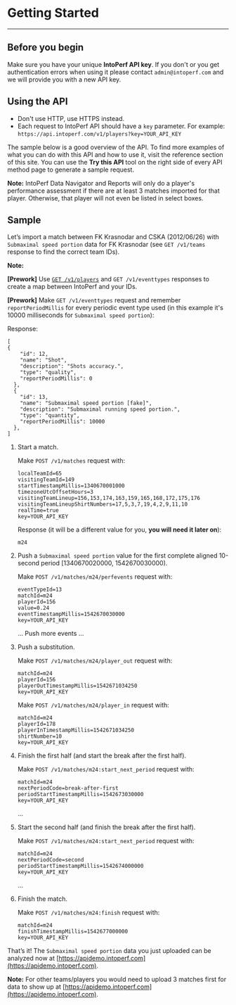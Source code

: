 # Getting Started
---

## Before you begin

Make sure you have your unique **IntoPerf API key**. If you don't or you get authentication errors when using it please contact ```admin@intoperf.com``` and we will provide you with a new API key.

## Using the API

* Don't use HTTP, use HTTPS instead.
* Each request to IntoPerf API should have a ```key``` parameter. For example: ```https://api.intoperf.com/v1/players?key=YOUR_API_KEY```

The sample below is a good overview of the API. To find more examples of what you can do with this API and how to use it, visit the reference section of this site. You can use the **Try this API** tool on the right side of every API method page to generate a sample request.

**Note:**  IntoPerf Data Navigator and Reports will only do a player's performance assessment if there are at least 3 matches imported for that player. Otherwise, that player will not even be listed in select boxes.

## Sample

Let’s import a match between FK Krasnodar and CSKA (2012/06/26) with ```Submaximal speed portion``` data for FK Krasnodar (see ```GET /v1/teams``` response to find the correct team IDs).

**Note:** 

**[Prework]** Use [```GET /v1/players```](https://apidoc.intoperf.com/docs/intoperf-api.appspot.com/1/routes/v1/players/get) and ```GET /v1/eventtypes``` responses to create a map between IntoPerf and your IDs.

**[Prework]** Make ```GET /v1/eventtypes``` request and remember ```reportPeriodMillis``` for every periodic event type used (in this example it's 10000 milliseconds for ```Submaximal speed portion```):

Response:

```
[
{
    "id": 12,
    "name": "Shot",
    "description": "Shots accuracy.",
    "type": "quality",
    "reportPeriodMillis": 0
  },
  {
    "id": 13,
    "name": "Submaximal speed portion [fake]",
    "description": "Submaximal running speed portion.",
    "type": "quantity",
    "reportPeriodMillis": 10000
  },
]
```

1.  Start a match.

    Make ```POST /v1/matches``` request with:

    ```
    localTeamId=65
    visitingTeamId=149
    startTimestampMillis=1340670001000
    timezoneUtcOffsetHours=3
    visitingTeamLineup=156,153,174,163,159,165,168,172,175,176
    visitingTeamLineupShirtNumbers=17,5,3,7,19,4,2,9,11,10
    realTime=true
    key=YOUR_API_KEY
    ```
    
    Response (it will be a different value for you, **you will need it later on**):
    
    ```
    m24
    ```

1. Push a `Submaximal speed portion` value for the first complete aligned 10-second period [1340670020000, 1542670030000).

    Make ```POST /v1/matches/m24/perfevents``` request with:

    ```
    eventTypeId=13
    matchId=m24
    playerId=156
    value=0.24
    eventTimestampMillis=1542670030000
    key=YOUR_API_KEY
    ```

    ... Push more events ...

1. Push a substitution.

    Make ```POST /v1/matches/m24/player_out``` request with:
    
    ```
    matchId=m24
    playerId=156
    playerOutTimestampMillis=1542671034250
    key=YOUR_API_KEY
    ```
    
    Make ```POST /v1/matches/m24/player_in``` request with:
    
    ```
    matchId=m24
    playerId=178
    playerInTimestampMillis=1542671034250
    shirtNumber=10
    key=YOUR_API_KEY
    
    ```

1.  Finish the first half (and start the break after the first half).
    
    Make ```POST /v1/matches/m24:start_next_period``` request with:
    
    ```
    matchId=m24
    nextPeriodCode=break-after-first
    periodStartTimestampMillis=1542673030000
    key=YOUR_API_KEY
    ```
    
    ...
    
1.  Start the second half (and finish the break after the first half).

    Make ```POST /v1/matches/m24:start_next_period``` request with:
    
    ```
    matchId=m24
    nextPeriodCode=second
    periodStartTimestampMillis=1542674000000
    key=YOUR_API_KEY
    ```
    
    ...
    
1.  Finish the match.

    Make ```POST /v1/matches/m24:finish``` request with:
    
    ```
    matchId=m24
    finishTimestampMillis=1542677000000
    key=YOUR_API_KEY
    ```

That’s it! The `Submaximal speed portion` data you just uploaded can be analyzed now at [https://apidemo.intoperf.com](https://apidemo.intoperf.com).

**Note:** For other teams/players you would need to upload 3 matches first for data to show up at [https://apidemo.intoperf.com](https://apidemo.intoperf.com).